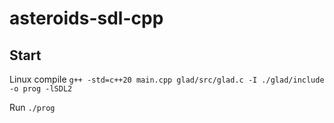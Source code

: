 # asteroids-sdl-cpp

## Start
Linux compile
`g++ -std=c++20 main.cpp glad/src/glad.c -I ./glad/include -o prog -lSDL2`

Run
`./prog`